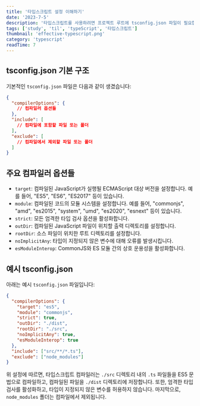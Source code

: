 ```yaml
---
title: '타입스크립트 설정 이해하기'
date: '2023-7-5'
description: '타입스크립트를 사용하려면 프로젝트 루트에 tsconfig.json 파일이 필요합니다. 이 파일은 타입스크립트 컴파일러에게 프로젝트를 어떻게 컴파일할지 지시합니다.'
tags: ['study', 'til', 'typeScript', '타입스크립트']
thumbnail: 'effective-typescript.png'
category: 'typescript'
readTime: 7
---
```


## tsconfig.json 기본 구조

기본적인 `tsconfig.json` 파일은 다음과 같이 생겼습니다:

```json
{
  "compilerOptions": {
    // 컴파일러 옵션들
  },
  "include": [
    // 컴파일에 포함할 파일 또는 폴더
  ],
  "exclude": [
    // 컴파일에서 제외할 파일 또는 폴더
  ]
}
```

## 주요 컴파일러 옵션들

- `target`: 컴파일된 JavaScript가 실행될 ECMAScript 대상 버전을 설정합니다. 예를 들어, "ES5", "ES6", "ES2017" 등이 있습니다.
- `module`: 컴파일된 코드의 모듈 시스템을 설정합니다. 예를 들어, "commonjs", "amd", "es2015", "system", "umd", "es2020", "esnext" 등이 있습니다.
- `strict`: 모든 엄격한 타입 검사 옵션을 활성화합니다.
- `outDir`: 컴파일된 JavaScript 파일이 위치할 출력 디렉토리를 설정합니다.
- `rootDir`: 소스 파일이 위치한 루트 디렉토리를 설정합니다.
- `noImplicitAny`: 타입이 지정되지 않은 변수에 대해 오류를 발생시킵니다.
- `esModuleInterop`: CommonJS와 ES 모듈 간의 상호 운용성을 활성화합니다.

## 예시 tsconfig.json

아래는 예시 `tsconfig.json` 파일입니다:

```json
{
  "compilerOptions": {
    "target": "es5",
    "module": "commonjs",
    "strict": true,
    "outDir": "./dist",
    "rootDir": "./src",
    "noImplicitAny": true,
    "esModuleInterop": true
  },
  "include": ["src/**/*.ts"],
  "exclude": ["node_modules"]
}
```

위 설정에 따르면, 타입스크립트 컴파일러는 `./src` 디렉토리 내의 `.ts` 파일들을 ES5 문법으로 컴파일하고, 컴파일된 파일을 `./dist` 디렉토리에 저장합니다. 또한, 엄격한 타입 검사를 활성화하고, 타입이 지정되지 않은 변수를 허용하지 않습니다. 마지막으로, `node_modules` 폴더는 컴파일에서 제외됩니다.
